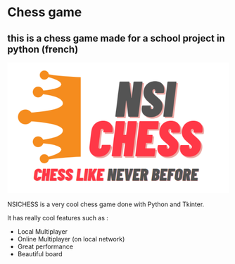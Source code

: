 # Chess game

## this is a chess game made for a school project in python (french)

![logo](https://github.com/HerbeMalveillante/Chess_game/blob/master/sprites/logo.PNG "Logo")

NSICHESS is a very cool chess game done with Python and Tkinter.

It has really cool features such as :
- Local Multiplayer
- Online Multiplayer (on local network)
- Great performance
- Beautiful board
